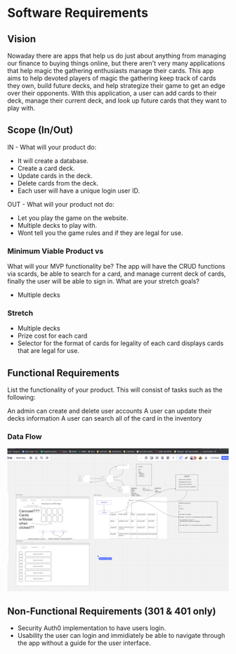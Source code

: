 # Software Requirements

## Vision

 Nowaday there are apps that help us do just about anything from managing our finance to buying things online, but there aren't very many applications that help magic the gathering enthusiasts manage their cards. This app aims to help devoted players of magic the gathering keep track of cards they own, build future decks, and help strategize their game to get an edge over their opponents. With this application, a user can add cards to their deck, manage their current deck, and look up future cards that they want to play with.


## Scope (In/Out)

IN - What will your product do:

- It will create a database.
- Create a card deck.
- Update cards in the deck.
- Delete cards from the deck.
- Each user will have a unique login user ID.

OUT - What will your product not do:

- Let you play the game on the website.
- Multiple decks to play with.
- Wont tell you the game rules and if they are legal for use.

### Minimum Viable Product vs

What will your MVP functionality be?
The app will have the CRUD functions via scards, be able to search for a card, and manage current deck of cards, finally the user will be able to sign in.
What are your stretch goals?

- Multiple decks

### Stretch

- Multiple decks
- Prize cost for each card
- Selector for the format of cards for legality of each card displays cards that are legal for use.

## Functional Requirements

List the functionality of your product. This will consist of tasks such as the following:

An admin can create and delete user accounts
A user can update their decks information
A user can search all of the card in the inventory

### Data Flow

![Data Flow](/MTG%20Wireframe.png)

## Non-Functional Requirements (301 & 401 only)

- Security Auth0 implementation to have users login.
- Usability the user can login and immidiately be able to navigate through the app without a guide for the user interface.